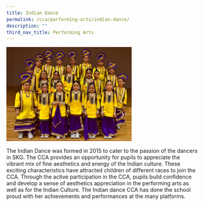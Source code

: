```yaml
---
title: Indian Dance
permalink: /cca/performing-arts/indian-dance/
description: ""
third_nav_title: Performing Arts
---
```

<img style="width: 65%;" src="/images/idance.jpg" />
<p>The Indian Dance was formed in 2015 to cater to the passion of the dancers in SKG. The CCA provides an opportunity for pupils to appreciate the vibrant mix of fine aesthetics and energy of the Indian culture. These exciting characteristics have attracted children of different races to join the CCA. Through the active participation in the CCA, pupils build confidence and develop a sense of aesthetics appreciation in the performing arts as well as for the Indian Culture. The Indian dance CCA has done the school proud with her achievements and performances at the many platforms.</p>
